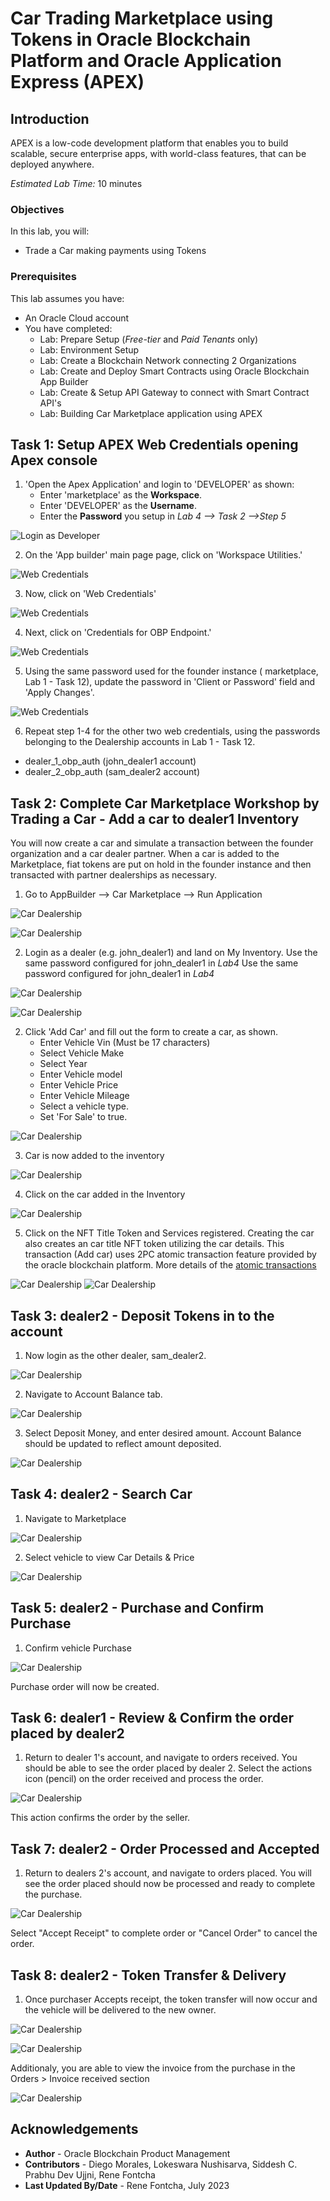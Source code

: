 # Car Trading Marketplace using Tokens in Oracle Blockchain Platform and Oracle Application Express (APEX)

## Introduction

APEX is a low-code development platform that enables you to build scalable, secure enterprise apps, with world-class features, that can be deployed anywhere.

*Estimated Lab Time:* 10 minutes

### Objectives

In this lab, you will:
- Trade a Car making payments using Tokens

### Prerequisites
This lab assumes you have:
- An Oracle Cloud account
- You have completed:
    - Lab: Prepare Setup (*Free-tier* and *Paid Tenants* only)
    - Lab: Environment Setup
    - Lab: Create a Blockchain Network connecting 2 Organizations
    - Lab: Create and Deploy Smart Contracts using Oracle Blockchain App Builder
    - Lab: Create & Setup API Gateway to connect with Smart Contract API's
    - Lab: Building Car Marketplace application using APEX
   
## Task 1: Setup APEX Web Credentials opening Apex console

1. 'Open the Apex Application' and login to 'DEVELOPER' as shown:
    - Enter 'marketplace' as the **Workspace**.
    - Enter 'DEVELOPER' as the **Username**.
    - Enter the **Password** you setup in *Lab 4 --> Task 2 -->Step 5*

  ![Login as Developer](images/4-apex-3-1.png)

2. On the 'App builder' main page page, click on 'Workspace Utilities.'

  ![Web Credentials](images/4-apex-5-1.1.png)

3. Now, click on 'Web Credentials'

  ![Web Credentials](images/4-apex-5-1.png)

4. Next, click on 'Credentials for OBP Endpoint.'

  ![Web Credentials](images/4-apex-5-2.png)

5. Using the same password used for the founder instance ( marketplace, Lab 1 - Task 12), update the password in 'Client or Password' field and 'Apply Changes'.

  ![Web Credentials](images/4-apex-5-4.png)

6. Repeat step 1-4 for the other two web credentials, using the passwords belonging to the Dealership accounts in Lab 1 - Task 12.
  - dealer\_1\_obp\_auth (john\_dealer1 account)
  - dealer\_2\_obp\_auth (sam\_dealer2 account)


## Task 2: Complete Car Marketplace Workshop by Trading a Car - Add a car to dealer1 Inventory

You will now create a car and simulate a transaction between the founder organization and a car dealer partner. When a car is added to the Marketplace, fiat tokens are put on hold in the founder instance and then transacted with partner dealerships as necessary. 

 1. Go to AppBuilder --> Car Marketplace --> Run Application

  ![Car Dealership](images/apex-carmarketplace-app.png)

  ![Car Dealership](images/apex-carmarketplace-run.png)
 
 2. Login as a dealer (e.g. john\_dealer1) and land on My Inventory. Use the same password configured for john\_dealer1 in *Lab4* Use the same password configured for john_dealer1 in *Lab4*

  ![Car Dealership](images/dealer1-login.png)

  ![Car Dealership](images/apex-Pic_1.jpg)


2. Click 'Add Car' and fill out the form to create a car, as shown.
    - Enter Vehicle Vin (Must be 17 characters)
    - Select Vehicle Make
    - Select Year
    - Enter Vehicle model
    - Enter Vehicle Price
    - Enter Vehicle Mileage
    - Select a vehicle type.
    - Set 'For Sale' to true.

  ![Car Dealership](images/apex-Pic_2.jpg)

3. Car is now added to the inventory

  ![Car Dealership](images/apex-Pic_3.jpg)

4. Click on the car added in the Inventory

  ![Car Dealership](images/apex-Pic_4.jpg)


5. Click on the NFT Title Token and Services registered. Creating the car also creates an car title NFT token utilizing the car details. This transaction (Add car) uses 2PC atomic transaction feature provided by the oracle blockchain platform. More details of the [atomic transactions](https://docs.oracle.com/en/cloud/paas/blockchain-cloud/restoci/op-restproxy-api-v2-atomictransactions-post.html)


  ![Car Dealership](images/apex-Pic_5.jpg)
  ![Car Dealership](images/apex-Pic_6.jpg)


## Task 3: dealer2 - Deposit Tokens in to the account

1. Now login as the other dealer, sam_dealer2.

  ![Car Dealership](images/dealer2-login.png)

2. Navigate to Account Balance tab.

  ![Car Dealership](images/apex-Pic_9.jpg)

3. Select Deposit Money, and enter desired amount. Account Balance should be updated to reflect amount deposited.

  ![Car Dealership](images/apex-Pic_18.jpg)

## Task 4: dealer2 - Search Car

1. Navigate to Marketplace

  ![Car Dealership](images/apex-Pic_10.jpg)

2. Select vehicle to view Car Details & Price

  ![Car Dealership](images/apex-Pic_11.jpg)

## Task 5: dealer2 - Purchase and Confirm Purchase

1. Confirm vehicle Purchase

  ![Car Dealership](images/apex-Pic_12.jpg)

Purchase order will now be created.

## Task 6: dealer1 - Review & Confirm the order placed by dealer2

1. Return to dealer 1's account, and navigate to orders received. You should be able to see the order placed by dealer 2. Select the actions icon (pencil) on the order received and process the order.

  ![Car Dealership](images/apex-Pic_13.jpg)

This action confirms the order by the seller.

## Task 7: dealer2 - Order Processed and Accepted

1. Return to dealers 2's account, and navigate to orders placed. You will see the order placed should now be processed and ready to complete the purchase.

  ![Car Dealership](images/apex-Pic_14.jpg)

Select "Accept Receipt" to complete order or "Cancel Order" to cancel the order.


## Task 8: dealer2 - Token Transfer & Delivery
1. Once purchaser Accepts receipt, the token transfer will now occur and the vehicle will be delivered to the new owner.

  ![Car Dealership](images/apex-Pic_15.jpg)

  ![Car Dealership](images/apex-Pic_16.jpg)

Additionaly, you are able to view the invoice from the purchase in the Orders > Invoice received section

  ![Car Dealership](images/apex-Pic_17.jpg)


<!-- 10.

5. Proceed to payment by clicking a car in the Marketplace. This car will disappear from the Marketplace when sold.

5. When a transaction begins, it will show up in the 'Orders' tab. Here, you will see that the car you created is currently pending sale.

6. Click on the pencil icon next to this pending order and click 'Process Order.' Here, the car will go back to the dealer who submitted the order. This dealer can **Filter data** by 'Orders Placed' to see that the transaction has processed. They can then 'Accept Receipt' to purchase or simply 'Withdraw Order.'

--describe tokenization-- tokens will be put on hold while transaction is processed and order is confirmed -->

## Acknowledgements
* **Author** - Oracle Blockchain Product Management
* **Contributors** -  Diego Morales, Lokeswara Nushisarva, Siddesh C. Prabhu Dev Ujjni, Rene Fontcha
* **Last Updated By/Date** - Rene Fontcha, July 2023
